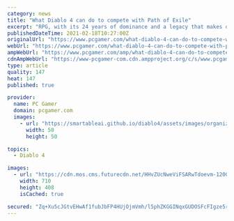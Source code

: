 ```yaml
---
category: news
title: "What Diablo 4 can do to compete with Path of Exile"
excerpt: "RPG, with its 24 years of dominance and a legacy that makes other games sweat. Diablo 3, despite a bumpy start, carried on that legacy, and players got to watch it evolve over a multitude of updates."
publishedDateTime: 2021-02-18T10:27:00Z
originalUrl: "https://www.pcgamer.com/what-diablo-4-can-do-to-compete-with-path-of-exile/"
webUrl: "https://www.pcgamer.com/what-diablo-4-can-do-to-compete-with-path-of-exile/"
ampWebUrl: "https://www.pcgamer.com/amp/what-diablo-4-can-do-to-compete-with-path-of-exile/"
cdnAmpWebUrl: "https://www-pcgamer-com.cdn.ampproject.org/c/s/www.pcgamer.com/amp/what-diablo-4-can-do-to-compete-with-path-of-exile/"
type: article
quality: 147
heat: 147
published: true

provider:
  name: PC Gamer
  domain: pcgamer.com
  images:
    - url: "https://smartableai.github.io/diablo4/assets/images/organizations/pcgamer.com-50x50.jpg"
      width: 50
      height: 50

topics:
  - Diablo 4

images:
  - url: "https://cdn.mos.cms.futurecdn.net/HHvZUcNweViFSARwTdoevm-1200-80.jpg"
    width: 710
    height: 408
    isCached: true

secured: "Zq+Xu5cJGtvEHwAf1fubJbFP4HUjOjmVmh/l5phZKGGINqxGUDOSFcFIgze5r5pZqUpzAijneXm8cDX44i74saUOJ/j+n33/A5mCSVN7pru1+M5ZcGAmNXXZqO+sUfr9vWtdwHM3ZgrtHb+L/YhKO9+LeNJChjwrbkktS49jwcYzL1Eh1AnUqbXNbfSLid/MuzxwHnL9NcECSILN/4zaUVbSBzvcH0MmMcVZYtRo2E+XW+2bKFsnansvfNo3A/BxyTc27iVUOD2Dw6FNeZk1hc/PAaO0zlLIs1IVhSjNPeRmTA/8qQv7KQAVmFWdFOFG+d6PUU4XMMOtt/rnbvdvvsPEitAosIU3xQuL04UYmII=;HTWsxABY0iXsOi3yVrYNSw=="
---
```


